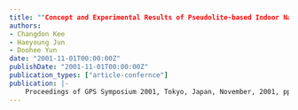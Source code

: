```yaml
---
title: ""Concept and Experimental Results of Pseudolite-based Indoor Navigation System""
authors:
- Changdon Kee
- Haeyoung Jun
- Doohee Yun
date: "2001-11-01T00:00:00Z"
publishDate: "2001-11-01T00:00:00Z"
publication_types: ["article-confernce"]
publication: |-
    Proceedings of GPS Symposium 2001, Tokyo, Japan, November, 2001, pp.73-81
---
```

